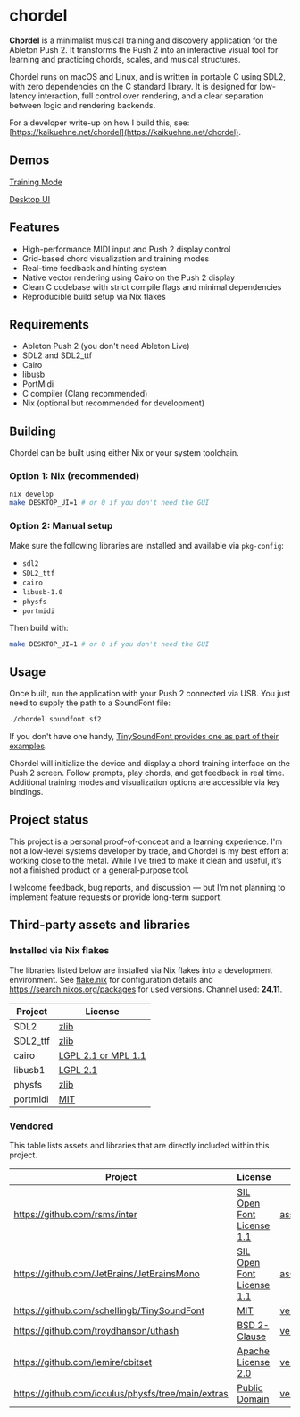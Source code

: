 # chordel

**Chordel** is a minimalist musical training and discovery application for the Ableton Push 2. It transforms the Push 2 into an interactive visual tool for learning and practicing chords, scales, and musical structures.

Chordel runs on macOS and Linux, and is written in portable C using SDL2, with zero dependencies on the C standard library. It is designed for low-latency interaction, full control over rendering, and a clear separation between logic and rendering backends.

For a developer write-up on how I build this, see: [https://kaikuehne.net/chordel](https://kaikuehne.net/chordel).

## Demos

[Training Mode](./progress/training-mode/chordel_training_with_ff_arrow.mov)

[Desktop UI](./progress/chords_no_shocker.mp4)

## Features

- High-performance MIDI input and Push 2 display control
- Grid-based chord visualization and training modes
- Real-time feedback and hinting system
- Native vector rendering using Cairo on the Push 2 display
- Clean C codebase with strict compile flags and minimal dependencies
- Reproducible build setup via Nix flakes

## Requirements

- Ableton Push 2 (you don't need Ableton Live)
- SDL2 and SDL2_ttf
- Cairo
- libusb
- PortMidi
- C compiler (Clang recommended)
- Nix (optional but recommended for development)

## Building

Chordel can be built using either Nix or your system toolchain.

### Option 1: Nix (recommended)

```sh
nix develop
make DESKTOP_UI=1 # or 0 if you don't need the GUI
```

### Option 2: Manual setup

Make sure the following libraries are installed and available via `pkg-config`:

- `sdl2`
- `SDL2_ttf`
- `cairo`
- `libusb-1.0`
- `physfs`
- `portmidi`

Then build with:

```sh
make DESKTOP_UI=1 # or 0 if you don't need the GUI
```

## Usage

Once built, run the application with your Push 2 connected via USB. You just need to supply the path to a SoundFont file:

```sh
./chordel soundfont.sf2
```

If you don't have one handy, [TinySoundFont provides one as part of their examples](https://github.com/schellingb/TinySoundFont/tree/main/examples).

Chordel will initialize the device and display a chord training interface on the Push 2 screen. Follow prompts, play chords, and get feedback in real time. Additional training modes and visualization options are accessible via key bindings.

## Project status

This project is a personal proof-of-concept and a learning experience. I'm not a low-level systems developer by trade, and Chordel is my best effort at working close to the metal. While I’ve tried to make it clean and useful, it’s not a finished product or a general-purpose tool.

I welcome feedback, bug reports, and discussion — but I’m not planning to implement feature requests or provide long-term support.

## Third-party assets and libraries

### Installed via Nix flakes

The libraries listed below are installed via Nix flakes into a development environment. See [flake.nix](flake.nix) for configuration details and https://search.nixos.org/packages for used versions. Channel used: **24.11**.

| Project  | License |
|----------|---------|
| SDL2     | [zlib](https://raw.githubusercontent.com/libsdl-org/SDL/refs/tags/release-2.30.6/LICENSE.txt) |
| SDL2_ttf | [zlib](https://raw.githubusercontent.com/libsdl-org/SDL_ttf/refs/tags/release-2.22.0/LICENSE.txt) |
| cairo    | [LGPL 2.1 or MPL 1.1](https://raw.githubusercontent.com/msteinert/cairo/refs/heads/directfb/COPYING) |
| libusb1  | [LGPL 2.1](https://raw.githubusercontent.com/libusb/libusb/refs/tags/v1.0.27/COPYING) |
| physfs   | [zlib](https://raw.githubusercontent.com/icculus/physfs/refs/tags/release-3.2.0/LICENSE.txt) |
| portmidi | [MIT](https://raw.githubusercontent.com/PortMidi/portmidi/refs/tags/v2.0.4/license.txt) |

### Vendored

This table lists assets and libraries that are directly included within this project.

| Project | License | Location |
|---------|---------|----------|
| https://github.com/rsms/inter | [SIL Open Font License 1.1](assets/ttf/inter/LICENSE.txt) | [assets/ttf/inter](assets/ttf/inter) |
| https://github.com/JetBrains/JetBrainsMono | [SIL Open Font License 1.1](assets/ttf/JetBrainsMono/OFL.txt) | [assets/ttf/JetBrainsMono](assets/ttf/JetBrainsMono) |
| https://github.com/schellingb/TinySoundFont | [MIT](vendor/TinySoundFont/LICENSE) | [vendor/TinySoundFont](vendor/TinySoundFont) |
| https://github.com/troydhanson/uthash | [BSD 2-Clause](vendor/uthash/LICENSE) | [vendor/uthash](vendor/uthash) |
| https://github.com/lemire/cbitset | [Apache License 2.0](vendor/cbitset/LICENSE) | [vendor/cbitset](vendor/cbitset) |
| https://github.com/icculus/physfs/tree/main/extras | [Public Domain](vendor/physfsrwops/physfsrwops.h) | [vendor/physfsrwops](vendor/physfsrwops) |
